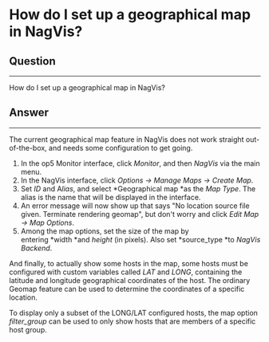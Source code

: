 # How do I set up a geographical map in NagVis?

## Question

* * * * *

How do I set up a geographical map in NagVis?

## Answer

* * * * *

The current geographical map feature in NagVis does not work straight out-of-the-box, and needs some configuration to get going.

1.  In the op5 Monitor interface, click *Monitor*, and then *NagVis* via the main menu.
2.  In the NagVis interface, click *Options -\> Manage Maps -\> Create Map*.
3.  Set *ID* and A*lias*, and select *Geographical map *as the *Map Type*. The alias is the name that will be displayed in the interface.
4.  An error message will now show up that says "No location source file given. Terminate rendering geomap", but don't worry and click *Edit Map -\> Map Options*.
5.  Among the map options, set the size of the map by entering *width *and *height* (in pixels). Also set *source\_type *to *NagVis Backend*.

And finally, to actually show some hosts in the map, some hosts must be configured with custom variables called *LAT* and *LONG*, containing the latitude and longitude geographical coordinates of the host. The ordinary Geomap feature can be used to determine the coordinates of a specific location.

To display only a subset of the LONG/LAT configured hosts, the map option *filter\_group* can be used to only show hosts that are members of a specific host group.

